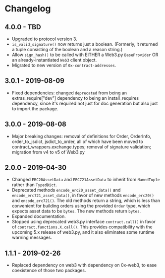 # Changelog

## 4.0.0 - TBD

-   Upgraded to protocol version 3.
-   `is_valid_signature()` now returns just a boolean. (Formerly, it returned a tuple consisting of the boolean and a reason string.)
-   Allow `sign_hash()` to be called with EITHER a Web3.py `BaseProvider` OR an already-instantiated `Web3` client object.
-   Migrated to new version of `0x-contract-addresses`.

## 3.0.1 - 2019-08-09

-   Fixed dependencies: changed `deprecated` from being an extras_require["dev"] dependency to being an install_requires dependency, since it's required not just for doc generation but also just to import the package.

## 3.0.0 - 2019-08-08

-   Major breaking changes: removal of definitions for Order, OrderInfo, order_to_jsdict, jsdict_to_order, all of which have been moved to contract_wrappers.exchange.types; removal of signature validation; migration from v4 to v5 of Web3.py

## 2.0.0 - 2019-04-30

-   Changed `ERC20AssetData` and `ERC721AssetData` to inherit from `NamedTuple` rather than `TypedDict`.
-   Deprecated methods `encode_erc20_asset_data()` and `encode_erc721_asset_data()`, in favor of new methods `encode_erc20()` and `encode_erc721()`. The old methods return a string, which is less than convenient for building orders using the provided `Order` type, which expects asset data to be `bytes`. The new methods return `bytes`.
-   Expanded documentation.
-   Stopped using deprecated web3.py interface `contract.call()` in favor of `contract.functions.X.call()`. This provides compatibility with the upcoming 5.x release of web3.py, and it also eliminates some runtime warning messages.

## 1.1.1 - 2019-02-26

-   Replaced dependency on web3 with dependency on 0x-web3, to ease coexistence of those two packages.
